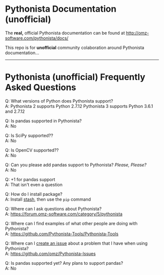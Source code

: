 # Pythonista Documentation (unofficial)

The __real,__ official Pythonista documentation can be found at http://omz-software.com/pythonista/docs/

This repo is for __unofficial__ community colaboration around Pythonista documentation...

---

# Pythonista (unofficial) Frequently Asked Questions

Q: What versions of Python does Pythonista support?<br/>
A: Pythonista 2 supports Python 2.7.12
   Pythonista 3 supports Python 3.6.1 and 2.7.12

Q: Is pandas supported in Pythonista?<br/>
A: No

Q: Is SciPy supported??<br/>
A: No

Q: Is OpenCV supported??<br/>
A: No

Q: Can you please add pandas support to Pythonista?  _Please, Please?_<br/>
A: No

Q: +1 for pandas support<br/>
A: That isn't even a question

Q: How do I install <xxxxx> package?<br/>
A: Install [stash](https://github.com/ywangd/stash), then use the `pip` command

Q: Where can I ask questions about Pythonista?<br/>
A: https://forum.omz-software.com/category/5/pythonista

Q: Where can I find examples of what other people are doing with Pythonista?<br/>
A: https://github.com/Pythonista-Tools/Pythonista-Tools

Q: Where can I [create an issue](https://github.com/omz/Pythonista-Issues/issues/new) about a problem that I have when using Pythonista?<br/>
A: https://github.com/omz/Pythonista-Issues

Q: Is pandas supported yet?  Any plans to support pandas?<br/>
A: No
